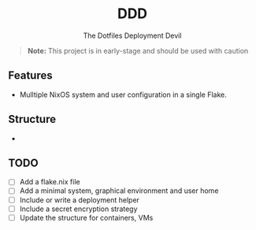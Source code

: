 <div align="center">
  <h1>DDD</h1>
</div>

<p align="center">
  The Dotfiles Deployment Devil
</p>

> **Note:** This project is in early-stage and should be used with caution

## Features

* Mulltiple NixOS system and user configuration in a single Flake.


## Structure

* 


## TODO

* [ ] Add a flake.nix file
* [ ] Add a minimal system, graphical environment and user home
* [ ] Include or write a deployment helper
* [ ] Include a secret encryption strategy
* [ ] Update the structure for containers, VMs
